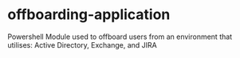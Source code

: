 # offboarding-application
Powershell Module used to offboard users from an environment that utilises: Active Directory, Exchange, and JIRA
